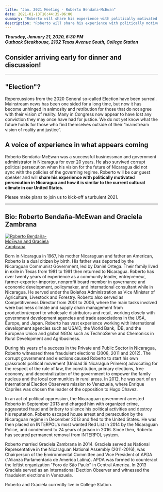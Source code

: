 ```yaml
---
title: "Jan. 2021 Meeting - Roberto Bendaña-McEwan"
date: 2021-01-13T16:44:35-06:00
summary: "Roberto will share his experience with politically motivated persecution in Nicaragua and how it is similar to the current cultural climate in our United States"
description: "Roberto will share his experience with politically motivated persecution in Nicaragua and how it is similar to the current cultural climate in our United States"
---
```


**_Thursday, January 21, 2020, 6:30 PM_**  
**_<strong><span class="hilite">Outback Steakhouse</span></strong>, 2102 Texas Avenue South, College Station_**

## Consider arriving early for dinner and discussion!

---

## "Election"?

Repercussions from the 2020 General so-called Election have been surreal.  Mainstream news has been one sided for a long time, but now it has become unhinged in animosity and retribution for those that do not agree with their vision of reality. Many in Congress now appear to have lost any conviction they may once have had for justice. We do not yet know what the future holds for those who find themselves outside of their “mainstream vision of reality and justice”.  

## A voice of experience in what appears coming

Roberto Bendaña-McEwan was a successful businessman and government administrator in Nicaragua for over 20 years. He also survived corrupt political persecution when his vision for the future of Nicaragua did not sync with the policies of the governing regime. Roberto will be our guest speaker and will **share his experience with politically motivated persecution in Nicaragua and how it is similar to the current cultural climate in our United States.**  

Please make plans to join us to kick-off a turbulent 2021. 

---

<a name="bio" id="bio"></a>

## Bio: Roberto Bendaña-McEwan and Graciela Zambrana

<div class="align-right"  style="width:35%;height:auto;">
<a href="https://www.transparencytexas.org"><img src="/img/roberto-and-graciela.jpg" alt="Roberto Bendaña-McEwan and Graciela Zambrana"></a>  
</div>

Born in Nicaragua in 1967, his mother Nicaraguan and father an American, Roberto is a dual citizen by birth. His father was deported by the Nicaraguan Communist Government, led by Daniel Ortega. Their family lived in exile in Texas from 1981 to 1991 then returned to Nicaragua. Roberto has over twenty years of experience as a community leader, entrepreneur, farmer-exporter-importer, nonprofit board member in governance and economic development, policymaker, and international consultant while in Nicaragua. He served under the Bolaños Administration as Vice Minister of Agriculture, Livestock and Forestry. Roberto also served as Competitiveness Director from 2001 to 2006, where the main tasks involved were business climate and supply chain management from production/export to wholesale distributors and retail, working closely with government development agencies and trade associations in the USA, Europe, and Japan. Roberto has vast experience working with international development agencies such as USAID, the World Bank, IDB, and the European Union and global NGOs such as TechnoServe and Chemonics in Rural Development and Agribusiness. 

During his years of a success in the Private and Public Sector in Nicaragua, Roberto witnessed three fraudulent elections (2008, 2011 and 2012). The corrupt government and elections caused Roberto to start his own grassroots political movement (Unidad Si Nicaragua Primero) advocating for the respect of the rule of law, the constitution, primary elections, free economy, and decentralization of the government to empower the family nucleus and the local communities in rural areas. In 2012, he was part of an International Election Observers mission to Venezuela, where Enrique Capriles was chosen the leader of the opposition to Hugo Chavez. 

In an act of political oppression, the Nicaraguan government arrested Roberto in September 2013 and charged him with organized crime, aggravated fraud and bribery to silence his political activities and destroy his reputation. Roberto escaped house arrest and persecution by the Nicaraguan regime in December 2013 and fled to the United States. He was then placed on INTERPOL's most wanted Red List in 2014 by the Nicaraguan Police, and condemned to 24 years of prison in 2016. Since then, Roberto has secured permanent removal from INTERPOL system.

Roberto married Graciela Zambrana in 2014. Graciela served as National Representative in the Nicaraguan National Assembly (2011-2016), was Chairperson of the Environmental Committee and Vice President of APDA ("Alianza Parlamentaria de America Latina).  APDA was formed to counteract the leftist organization "Foro de São Paulo" in Central America.  In 2013 Graciela served as an International Election Observer and witnessed the fraudulent elections in Venezuela. 

Roberto and Graciela currently live in College Station. 

